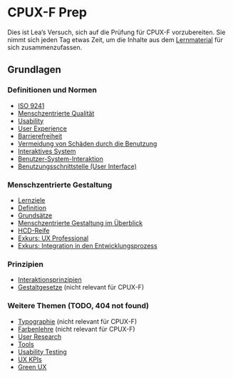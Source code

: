 # CPUX-F Prep

Dies ist Lea’s Versuch, sich auf die Prüfung für CPUX-F vorzubereiten. Sie nimmt
sich jeden Tag etwas Zeit, um die Inhalte aus dem
[Lernmaterial](quellenangaben.md) für sich zusammenzufassen.

## Grundlagen

<div class="grid">
<div class="card flow" markdown="1">

### Definitionen und Normen

- [ISO 9241](definitionen-und-normen/iso-9241.md)
- [Menschzentrierte Qualität](definitionen-und-normen/menschzentrierte-qualitaet.md)
- [Usability](definitionen-und-normen/usability.md)
- [User Experience](definitionen-und-normen/user-experience.md)
- [Barrierefreiheit](definitionen-und-normen/barrierefreiheit.md)
- [Vermeidung von Schäden durch die Benutzung](definitionen-und-normen/vermeidung-schaeden.md)
- [Interaktives System](definitionen-und-normen/interaktives-system.md)
- [Benutzer-System-Interaktion](definitionen-und-normen/benutzer-system-interaktion.md)
- [Benutzungsschnittstelle (User Interface)](definitionen-und-normen/benutzungsschnittstelle.md)

</div>
<div class="card flow" markdown="1">

### Menschzentrierte Gestaltung

- [Lernziele](menschzentrierte-gestaltung/lernziele.md)
- [Definition](menschzentrierte-gestaltung/definition.md)
- [Grundsätze](menschzentrierte-gestaltung/grundsaetze.md)
- [Menschzentrierte Gestaltung im Überblick](menschzentrierte-gestaltung/ueberblick.md)
- [HCD-Reife](menschzentrierte-gestaltung/hcd-reife.md)
- [Exkurs: UX Professional](menschzentrierte-gestaltung/exkurs-ux-professional.md)
- [Exkurs: Integration in den Entwicklungsprozess](menschzentrierte-gestaltung/exkurs-integration-in-den-entwicklungsprozess.md)

</div>
<div class="card flow" markdown="1">

### Prinzipien

- [Interaktionsprinzipien](prinzipien/interaktionsprinzipien.md)
- [Gestaltgesetze](prinzipien/gestaltgesetze.md) (nicht relevant für CPUX-F)

</div>
</div>

### Weitere Themen (TODO, 404 not found)

- [Typographie](prinzipien/typographie.md) (nicht relevant für CPUX-F)
- [Farbenlehre](prinzipien/farbenlehre.md) (nicht relevant für CPUX-F)
- [User Research](user-research.html)
- [Tools](tools.html)
- [Usability Testing](usability-testing.html)
- [UX KPIs](ux-kpis.html)
- [Green UX](green-ux.html)

